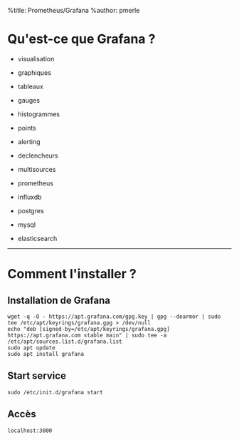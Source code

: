 %title: Prometheus/Grafana
%author: pmerle


# Qu'est-ce que Grafana ?

* visualisation
 * graphiques
 * tableaux
 * gauges
 * histogrammes
 * points

* alerting
 * declencheurs

* multisources
 * prometheus
 * influxdb
 * postgres
 * mysql
 * elasticsearch

-------------------------------------------------------------------------------------------


# Comment l'installer ?


## Installation de Grafana


```
wget -q -O - https://apt.grafana.com/gpg.key | gpg --dearmor | sudo tee /etc/apt/keyrings/grafana.gpg > /dev/null
echo "deb [signed-by=/etc/apt/keyrings/grafana.gpg] https://apt.grafana.com stable main" | sudo tee -a /etc/apt/sources.list.d/grafana.list
sudo apt update
sudo apt install grafana
```


## Start service


```
sudo /etc/init.d/grafana start
```

## Accès

```
localhost:3000
```
